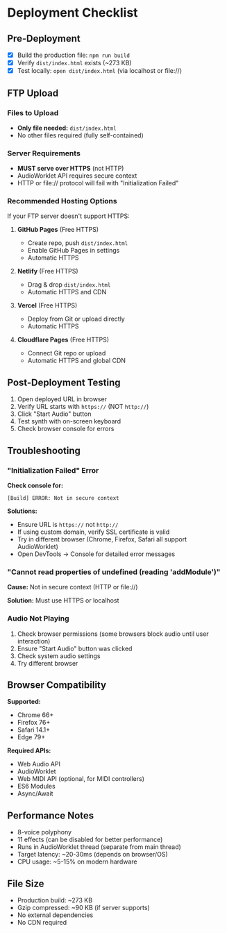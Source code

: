 # Deployment Checklist

## Pre-Deployment

- [x] Build the production file: `npm run build`
- [x] Verify `dist/index.html` exists (~273 KB)
- [x] Test locally: `open dist/index.html` (via localhost or file://)

## FTP Upload

### Files to Upload

- **Only file needed:** `dist/index.html`
- No other files required (fully self-contained)

### Server Requirements

- **MUST serve over HTTPS** (not HTTP)
- AudioWorklet API requires secure context
- HTTP or file:// protocol will fail with "Initialization Failed"

### Recommended Hosting Options

If your FTP server doesn't support HTTPS:

1. **GitHub Pages** (Free HTTPS)
   - Create repo, push `dist/index.html`
   - Enable GitHub Pages in settings
   - Automatic HTTPS

2. **Netlify** (Free HTTPS)
   - Drag & drop `dist/index.html`
   - Automatic HTTPS and CDN

3. **Vercel** (Free HTTPS)
   - Deploy from Git or upload directly
   - Automatic HTTPS

4. **Cloudflare Pages** (Free HTTPS)
   - Connect Git repo or upload
   - Automatic HTTPS and global CDN

## Post-Deployment Testing

1. Open deployed URL in browser
2. Verify URL starts with `https://` (NOT `http://`)
3. Click "Start Audio" button
4. Test synth with on-screen keyboard
5. Check browser console for errors

## Troubleshooting

### "Initialization Failed" Error

**Check console for:**

```
[Build] ERROR: Not in secure context
```

**Solutions:**

- Ensure URL is `https://` not `http://`
- If using custom domain, verify SSL certificate is valid
- Try in different browser (Chrome, Firefox, Safari all support AudioWorklet)
- Open DevTools → Console for detailed error messages

### "Cannot read properties of undefined (reading 'addModule')"

**Cause:** Not in secure context (HTTP or file://)

**Solution:** Must use HTTPS or localhost

### Audio Not Playing

1. Check browser permissions (some browsers block audio until user interaction)
2. Ensure "Start Audio" button was clicked
3. Check system audio settings
4. Try different browser

## Browser Compatibility

**Supported:**

- Chrome 66+
- Firefox 76+
- Safari 14.1+
- Edge 79+

**Required APIs:**

- Web Audio API
- AudioWorklet
- Web MIDI API (optional, for MIDI controllers)
- ES6 Modules
- Async/Await

## Performance Notes

- 8-voice polyphony
- 11 effects (can be disabled for better performance)
- Runs in AudioWorklet thread (separate from main thread)
- Target latency: ~20-30ms (depends on browser/OS)
- CPU usage: ~5-15% on modern hardware

## File Size

- Production build: ~273 KB
- Gzip compressed: ~90 KB (if server supports)
- No external dependencies
- No CDN required
